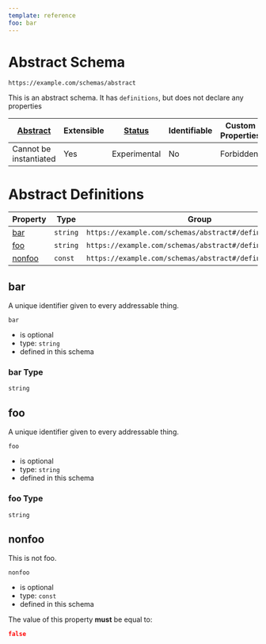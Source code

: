 ```yaml
---
template: reference
foo: bar
---
```


# Abstract Schema

```
https://example.com/schemas/abstract
```

This is an abstract schema. It has `definitions`, but does not declare any properties

| [Abstract](../abstract.md) | Extensible | [Status](../status.md) | Identifiable | Custom Properties | Additional Properties | Defined In |
|----------------------------|------------|------------------------|--------------|-------------------|-----------------------|------------|
| Cannot be instantiated | Yes | Experimental | No | Forbidden | Permitted | [abstract.schema.json](abstract.schema.json) |

# Abstract Definitions

| Property | Type | Group |
|----------|------|-------|
| [bar](#bar) | `string` | `https://example.com/schemas/abstract#/definitions/second` |
| [foo](#foo) | `string` | `https://example.com/schemas/abstract#/definitions/first` |
| [nonfoo](#nonfoo) | `const` | `https://example.com/schemas/abstract#/definitions/first` |

## bar

A unique identifier given to every addressable thing.

`bar`

* is optional
* type: `string`
* defined in this schema

### bar Type


`string`







## foo

A unique identifier given to every addressable thing.

`foo`

* is optional
* type: `string`
* defined in this schema

### foo Type


`string`







## nonfoo

This is not foo.

`nonfoo`

* is optional
* type: `const`
* defined in this schema

The value of this property **must** be equal to:

```json
false
```





